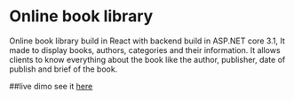 # Online book library
Online book library build in React with backend build in ASP.NET core 3.1, It made to display books, authors, categories and their information.
It allows clients to know everything about the book like the author, publisher, date of publish and brief of the book.

##live dimo
see it [here](https://muhammadmb.github.io/online-book-library)